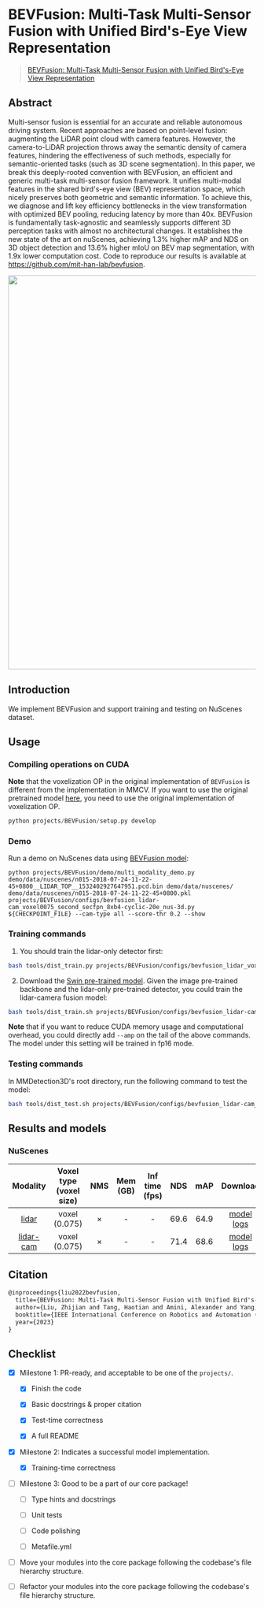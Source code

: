 # BEVFusion: Multi-Task Multi-Sensor Fusion with Unified Bird's-Eye View Representation

> [BEVFusion: Multi-Task Multi-Sensor Fusion with Unified Bird's-Eye View Representation](https://arxiv.org/abs/2205.13542)

<!-- [ALGORITHM] -->

## Abstract

Multi-sensor fusion is essential for an accurate and reliable autonomous driving system. Recent approaches are based on point-level fusion: augmenting the LiDAR point cloud with camera features. However, the camera-to-LiDAR projection throws away the semantic density of camera features, hindering the effectiveness of such methods, especially for semantic-oriented tasks (such as 3D scene segmentation). In this paper, we break this deeply-rooted convention with BEVFusion, an efficient and generic multi-task multi-sensor fusion framework. It unifies multi-modal features in the shared bird's-eye view (BEV) representation space, which nicely preserves both geometric and semantic information. To achieve this, we diagnose and lift key efficiency bottlenecks in the view transformation with optimized BEV pooling, reducing latency by more than 40x. BEVFusion is fundamentally task-agnostic and seamlessly supports different 3D perception tasks with almost no architectural changes. It establishes the new state of the art on nuScenes, achieving 1.3% higher mAP and NDS on 3D object detection and 13.6% higher mIoU on BEV map segmentation, with 1.9x lower computation cost. Code to reproduce our
results is available at https://github.com/mit-han-lab/bevfusion.

<div align=center>
<img src="https://user-images.githubusercontent.com/34888372/215313913-4b43f8a1-e2e2-49ba-b631-992155351922.png" width="800"/>
</div>

## Introduction

We implement BEVFusion and support training and testing on NuScenes dataset.

## Usage

<!-- For a typical model, this section should contain the commands for training and testing. You are also suggested to dump your environment specification to env.yml by `conda env export > env.yml`. -->

### Compiling operations on CUDA

**Note** that the voxelization OP in the original implementation of `BEVFusion` is different from the implementation in MMCV. If you want to use the original pretrained model [here](https://github.com/mit-han-lab/bevfusion/blob/main/README.md), you need to use the original implementation of voxelization OP.

```python
python projects/BEVFusion/setup.py develop
```

### Demo

Run a demo on NuScenes data using [BEVFusion model](https://drive.google.com/file/d/1QkvbYDk4G2d6SZoeJqish13qSyXA4lp3/view?usp=share_link):

```shell
python projects/BEVFusion/demo/multi_modality_demo.py demo/data/nuscenes/n015-2018-07-24-11-22-45+0800__LIDAR_TOP__1532402927647951.pcd.bin demo/data/nuscenes/ demo/data/nuscenes/n015-2018-07-24-11-22-45+0800.pkl projects/BEVFusion/configs/bevfusion_lidar-cam_voxel0075_second_secfpn_8xb4-cyclic-20e_nus-3d.py ${CHECKPOINT_FILE} --cam-type all --score-thr 0.2 --show
```

### Training commands

1. You should train the lidar-only detector first:

```bash
bash tools/dist_train.py projects/BEVFusion/configs/bevfusion_lidar_voxel0075_second_secfpn_8xb4-cyclic-20e_nus-3d.py 8
```

2. Download the [Swin pre-trained model](https://download.openmmlab.com/mmdetection3d/v1.1.0_models/bevfusion/swint-nuimages-pretrained.pth). Given the image pre-trained backbone and the lidar-only pre-trained detector, you could train the lidar-camera fusion model:

```bash
bash tools/dist_train.sh projects/BEVFusion/configs/bevfusion_lidar-cam_voxel0075_second_secfpn_8xb4-cyclic-20e_nus-3d.py 8 --cfg-options load_from=${LIDAR_PRETRAINED_CHECKPOINT} model.img_backbone.init_cfg.checkpoint=${IMAGE_PRETRAINED_BACKBONE}
```

**Note** that if you want to reduce CUDA memory usage and computational overhead, you could directly add `--amp` on the tail of the above commands. The model under this setting will be trained in fp16 mode.

### Testing commands

In MMDetection3D's root directory, run the following command to test the model:

```bash
bash tools/dist_test.sh projects/BEVFusion/configs/bevfusion_lidar-cam_voxel0075_second_secfpn_8xb4-cyclic-20e_nus-3d.py ${CHECKPOINT_PATH} 8
```

## Results and models

### NuScenes

|                                           Modality                                           | Voxel type (voxel size) | NMS | Mem (GB) | Inf time (fps) | NDS  | mAP  |                                                                                                                                                             Download                                                                                                                                                              |
| :------------------------------------------------------------------------------------------: | :---------------------: | :-: | :------: | :------------: | :--: | :--: | :-------------------------------------------------------------------------------------------------------------------------------------------------------------------------------------------------------------------------------------------------------------------------------------------------------------------------------: |
|     [lidar](./configs/bevfusion_lidar_voxel0075_second_secfpn_8xb4-cyclic-20e_nus-3d.py)     |      voxel (0.075)      |  ×  |    -     |       -        | 69.6 | 64.9 |     [model](https://download.openmmlab.com/mmdetection3d/v1.1.0_models/bevfusion/bevfusion_lidar_voxel0075_second_secfpn_8xb4-cyclic-20e_nus-3d-2628f933.pth) [logs](https://download.openmmlab.com/mmdetection3d/v1.1.0_models/bevfusion/bevfusion_lidar_voxel0075_second_secfpn_8xb4-cyclic-20e_nus-3d_20230322_053447.log)     |
| [lidar-cam](./configs/bevfusion_lidar-cam_voxel0075_second_secfpn_8xb4-cyclic-20e_nus-3d.py) |      voxel (0.075)      |  ×  |    -     |       -        | 71.4 | 68.6 | [model](https://download.openmmlab.com/mmdetection3d/v1.1.0_models/bevfusion/bevfusion_lidar-cam_voxel0075_second_secfpn_8xb4-cyclic-20e_nus-3d-5239b1af.pth) [logs](https://download.openmmlab.com/mmdetection3d/v1.1.0_models/bevfusion/bevfusion_lidar-cam_voxel0075_second_secfpn_8xb4-cyclic-20e_nus-3d_20230524_001539.log) |

## Citation

```latex
@inproceedings{liu2022bevfusion,
  title={BEVFusion: Multi-Task Multi-Sensor Fusion with Unified Bird's-Eye View Representation},
  author={Liu, Zhijian and Tang, Haotian and Amini, Alexander and Yang, Xingyu and Mao, Huizi and Rus, Daniela and Han, Song},
  booktitle={IEEE International Conference on Robotics and Automation (ICRA)},
  year={2023}
}
```

## Checklist

<!-- Here is a checklist illustrating a usual development workflow of a successful project, and also serves as an overview of this project's progress. The PIC (person in charge) or contributors of this project should check all the items that they believe have been finished, which will further be verified by codebase maintainers via a PR.
OpenMMLab's maintainer will review the code to ensure the project's quality. Reaching the first milestone means that this project suffices the minimum requirement of being merged into 'projects/'. But this project is only eligible to become a part of the core package upon attaining the last milestone.
Note that keeping this section up-to-date is crucial not only for this project's developers but the entire community, since there might be some other contributors joining this project and deciding their starting point from this list. It also helps maintainers accurately estimate time and effort on further code polishing, if needed.
A project does not necessarily have to be finished in a single PR, but it's essential for the project to at least reach the first milestone in its very first PR. -->

- [x] Milestone 1: PR-ready, and acceptable to be one of the `projects/`.

  - [x] Finish the code

    <!-- The code's design shall follow existing interfaces and convention. For example, each model component should be registered into `mmdet3d.registry.MODELS` and configurable via a config file. -->

  - [x] Basic docstrings & proper citation

    <!-- Each major object should contain a docstring, describing its functionality and arguments. If you have adapted the code from other open-source projects, don't forget to cite the source project in docstring and make sure your behavior is not against its license. Typically, we do not accept any code snippet under GPL license. [A Short Guide to Open Source Licenses](https://medium.com/nationwide-technology/a-short-guide-to-open-source-licenses-cf5b1c329edd) -->

  - [x] Test-time correctness

    <!-- If you are reproducing the result from a paper, make sure your model's inference-time performance matches that in the original paper. The weights usually could be obtained by simply renaming the keys in the official pre-trained weights. This test could be skipped though, if you are able to prove the training-time correctness and check the second milestone. -->

  - [x] A full README

    <!-- As this template does. -->

- [x] Milestone 2: Indicates a successful model implementation.

  - [x] Training-time correctness

    <!-- If you are reproducing the result from a paper, checking this item means that you should have trained your model from scratch based on the original paper's specification and verified that the final result matches the report within a minor error range. -->

- [ ] Milestone 3: Good to be a part of our core package!

  - [ ] Type hints and docstrings

    <!-- Ideally *all* the methods should have [type hints](https://www.pythontutorial.net/python-basics/python-type-hints/) and [docstrings](https://google.github.io/styleguide/pyguide.html#381-docstrings). [Example](https://github.com/open-mmlab/mmdetection3d/blob/dev-1.x/mmdet3d/models/detectors/fcos_mono3d.py) -->

  - [ ] Unit tests

    <!-- Unit tests for each module are required. [Example](https://github.com/open-mmlab/mmdetection3d/blob/dev-1.x/tests/test_models/test_dense_heads/test_fcos_mono3d_head.py) -->

  - [ ] Code polishing

    <!-- Refactor your code according to reviewer's comment. -->

  - [ ] Metafile.yml

    <!-- It will be parsed by MIM and Inferencer. [Example](https://github.com/open-mmlab/mmdetection3d/blob/dev-1.x/configs/fcos3d/metafile.yml) -->

- [ ] Move your modules into the core package following the codebase's file hierarchy structure.

  <!-- In particular, you may have to refactor this README into a standard one. [Example](/configs/textdet/dbnet/README.md) -->

- [ ] Refactor your modules into the core package following the codebase's file hierarchy structure.
